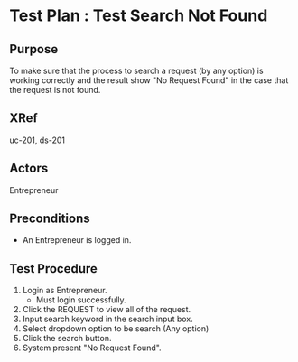 Test Plan : Test Search Not Found
=================================

## Purpose

To make sure that the process to search a request (by any option) is working correctly and the result show "No Request Found" in the case that the request is not found.

## XRef

uc-201, ds-201

## Actors

Entrepreneur

## Preconditions

* An Entrepreneur is logged in.

## Test Procedure

1. Login as Entrepreneur.
	* Must login successfully.
2. Click the REQUEST to view all of the request.
3. Input search keyword in the search input box.
4. Select dropdown option to be search (Any option)
5. Click the search button.
6. System present "No Request Found".
